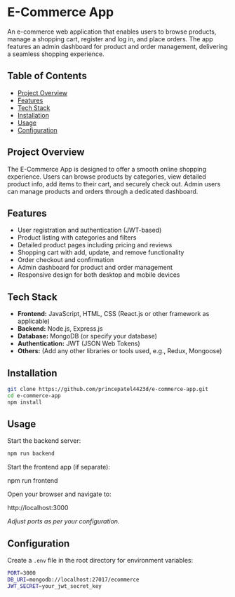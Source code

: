 # E-Commerce App

An e-commerce web application that enables users to browse products, manage a shopping cart, register and log in, and place orders. The app features an admin dashboard for product and order management, delivering a seamless shopping experience.

## Table of Contents

- [Project Overview](#project-overview)  
- [Features](#features)  
- [Tech Stack](#tech-stack)  
- [Installation](#installation)  
- [Usage](#usage)  
- [Configuration](#configuration)  

## Project Overview

The E-Commerce App is designed to offer a smooth online shopping experience. Users can browse products by categories, view detailed product info, add items to their cart, and securely check out. Admin users can manage products and orders through a dedicated dashboard.

## Features

- User registration and authentication (JWT-based)  
- Product listing with categories and filters  
- Detailed product pages including pricing and reviews  
- Shopping cart with add, update, and remove functionality  
- Order checkout and confirmation  
- Admin dashboard for product and order management  
- Responsive design for both desktop and mobile devices  

## Tech Stack

- **Frontend:** JavaScript, HTML, CSS (React.js or other framework as applicable)  
- **Backend:** Node.js, Express.js  
- **Database:** MongoDB (or specify your database)  
- **Authentication:** JWT (JSON Web Tokens)  
- **Others:** (Add any other libraries or tools used, e.g., Redux, Mongoose)

## Installation

```bash
git clone https://github.com/princepatel4423d/e-commerce-app.git
cd e-commerce-app
npm install
```


## Usage

Start the backend server:

```bash
npm run backend
```
Start the frontend app (if separate):

npm run frontend

Open your browser and navigate to:

http://localhost:3000

*Adjust ports as per your configuration.*

## Configuration

Create a `.env` file in the root directory for environment variables:

```bash
PORT=3000
DB_URI=mongodb://localhost:27017/ecommerce
JWT_SECRET=your_jwt_secret_key
```
